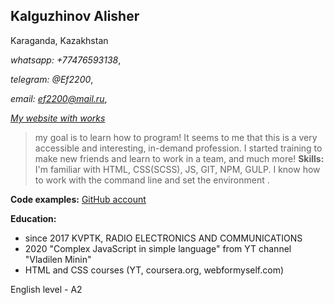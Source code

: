 ## Kalguzhinov Alisher ##

Karaganda, Kazakhstan

*whatsapp: +77476593138*,

*telegram: @Ef2200*,

*email: ef2200@mail.ru*,

*[My website with works](cjef.github.io/portfolio.github.io/)*

> my goal is to learn how to program! It seems to me that this is a very accessible and interesting, in-demand profession. I started training to make new friends and learn to work in a team, and much more!
**Skills:**  I'm familiar with HTML, CSS(SCSS), JS, GIT, NPM, GULP. I know how to work with the command line and set the environment .

**Code examples:** [GitHub account](https://github.com/CJEF)

**Education:**
- since 2017  KVPTK, RADIO ELECTRONICS AND COMMUNICATIONS
- 2020 "Complex JavaScript in simple language" from YT channel "Vladilen Minin"
- HTML and CSS courses (YT, coursera.org, webformyself.com)

English level - A2
